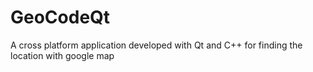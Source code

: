 # GeoCodeQt
A cross platform application developed with Qt and C++ for finding the location with google map
